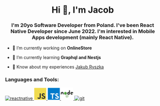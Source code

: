 <h1 align="center">Hi 👋, I'm Jacob</h1>
<h3 align="center">I'm 20yo Software Developer from Poland. I've been React Native Developer since June 2022. I'm interested in Mobile Apps development (mainly React Native).</h3>

- 🔭 I’m currently working on **OnlineStore**

- 🌱 I’m currently learning **Graphql and Nestjs**

- 📄 Know about my experiences [Jakub Ryszka](https://www.linkedin.com/in/jakub-ryszka-7b918622a/)


<h3 align="left">Languages and Tools:</h3>
<p align="left"><a href="https://reactnative.dev/" target="_blank" rel="noreferrer"> <img src="https://reactnative.dev/img/header_logo.svg" alt="reactnative" width="40" height="40"/> </a> <a href="https://developer.mozilla.org/en-US/docs/Web/JavaScript" target="_blank" rel="noreferrer"> <img src="https://raw.githubusercontent.com/devicons/devicon/master/icons/javascript/javascript-original.svg" alt="javascript" width="40" height="40"/> </a> <a href="https://www.typescriptlang.org/" target="_blank" rel="noreferrer"> <img src="https://raw.githubusercontent.com/devicons/devicon/master/icons/typescript/typescript-original.svg" alt="typescript" width="40" height="40"/> </a> <a href="https://nodejs.org" target="_blank" rel="noreferrer"> <img src="https://raw.githubusercontent.com/devicons/devicon/master/icons/nodejs/nodejs-original-wordmark.svg" alt="nodejs" width="40" height="40"/>  <a href="https://git-scm.com/" target="_blank" rel="noreferrer"> <img src="https://www.vectorlogo.zone/logos/git-scm/git-scm-icon.svg" alt="git" width="40" height="40"/> </a></p>
